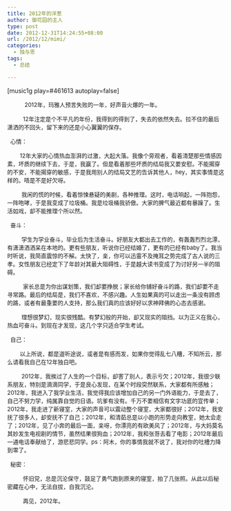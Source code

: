 ```yaml
---
title: 2012年的洋葱
author: 御花园的主人
type: post
date: 2012-12-31T14:24:55+08:00
url: /2012/12/mimi/
categories:
  - 独与思
tags:
  - 总结

---
```

[music1g play=#461613 autoplay=false]

<span style="font-size: small;">           2012年，玛雅人预言失败的一年，好声音火爆的一年。</span>

<span style="font-size: small;">          12年注定是个不平凡的年份，我得到的得到了，失去的依然失去。拉不住的最后潇洒的不回头，留下来的还是小心翼翼的保存。</span>

<span style="font-size: small;">  心情：</span>

<span style="font-size: small;">        12年大家的心情热血澎湃的过激，大起大落。我像个旁观者，看着清楚那些情感因素，坏质的继续下去，于是，我赢了。但是看着那些坏质的结局我又要安慰。不能揭穿的不安，不能揭穿的敏感，于是我用别人的结局文艺的告诉其他人，hey，其实事情是这样的。唔是不是好欠呀。</span>

<span style="font-size: small;">         我闲的慌的时候，看着惊悚悬疑的美剧，各种推理。这时，电话响起，一阵抱怨，一阵咆哮，于是我变成了垃圾桶。我是垃圾桶我骄傲。大家的脾气最近都有暴躁了。生活如戏，却不能推理个所以然。</span>

<span style="font-size: small;">  奋斗：</span>

<span style="font-size: small;">         学生为学业奋斗，毕业后为生活奋斗。好朋友大都出去工作的，有轰轰烈烈北漂，有潇潇洒洒呆在本地的。更有些朋友，听说你已经结婚了，更有的已经有baby了。我当时听说，我简直震惊的不解。太快了，亲，你可以迅雷不及掩耳之势完成了古人说的三孝。女性朋友已经定下了年龄对其最大阻碍性，于是越大读书变成了为讨好另一半的阻碍。</span>

<span style="font-size: small;">          家长总是为你出谋划策，我们却要挣脱；家长给你铺好奋斗的路，我们却要不走寻常路。最后的结局是，我们不喜欢，不感兴趣。人生如果真的可以走出一条没有顾虑的路，或者有最重要的人支持，那么我们真的应该好好以求神拜佛的心态去感谢。</span>

<span style="font-size: small;">         理想很梦幻，现实很残酷。有梦幻般的开始，却又现实的阻挡。以为正义在我心，热血可奋斗。到现在才发现，这几个字只适合学生考试。</span>

<span style="font-size: small;">  自己：</span>

<span style="font-size: small;">        以上所说，都是道听途说，或者是有感而发，如果你觉得乱七八糟，不知所云，那么请看我自己在12年独白吧。</span>

<span style="font-size: small;">         2012年，我挨过了人生的一个目标，却害了别人，表示亏欠；2012年，我很少联系朋友，特别是滴滴同学，于是良心发现，在某个时段突然联系，大家都有所感触；2012年，我进入了我学业生活，我觉得我应该增加自己的另一门外语能力，于是去了，自己不努力学，纯属靠自觉的日语。坑爹有没有。千万不要相信有文字功底的宣传单；2012年，我走进了新寝室，大家的声音可以震动整个寝室，大家都很好；2012年，我安抚了很多人，却安抚不了自己；2012年，和清茹总是以小跑的形势走向教室，她太会走了；2012年，见了小奔的最后一面，亲呀，你漂亮的有欧美风了；2012年，与大妈莫名其妙发生电视剧的情节，虽然结果很狗血；2012年，我和张哥去看了电影；2012年最后一通电话奉献给了，游悲悲同学。ps：阿木，你的事情我就不说了，我对你的吐槽力降到零了。 </span>

<span style="font-size: small;">  秘密： </span>

<span style="font-size: small;">          怀旧党，总是沉沦保守，鼓足了勇气跑到原来的寝室，拍了几张照。从此以后秘密藏在心中，无法自拔，自我沉沦。</span>

<span style="font-size: small;">          再见，2012年。</span>